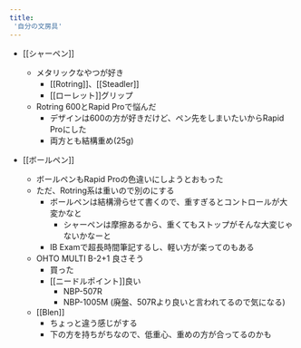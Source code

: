 ```yaml
---
title:
 '自分の文房具'
---
```


- [[シャーペン]]
    - メタリックなやつが好き
        - [[Rotring]]、[[Steadler]]
        - [[ローレット]]グリップ
    - Rotring 600とRapid Proで悩んだ
        - デザインは600の方が好きだけど、ペン先をしまいたいからRapid Proにした
        - 両方とも結構重め(25g)

- [[ボールペン]]
    - ボールペンもRapid Proの色違いにしようとおもった
    - ただ、Rotring系は重いので別のにする
        - ボールペンは結構滑らせて書くので、重すぎるとコントロールが大変かなと
            - シャーペンは摩擦あるから、重くてもストップがそんな大変じゃないかなーと
        - IB Examで超長時間筆記するし、軽い方が楽ってのもある
    - OHTO MULTI B-2+1 良さそう
        - 買った
        - [[ニードルポイント]]良い
            - NBP-507R
            - NBP-1005M (廃盤、507Rより良いと言われてるので気になる)
    - [[Blen]]
        - ちょっと違う感じがする
        - 下の方を持ちがちなので、低重心、重めの方が合ってるのかも
